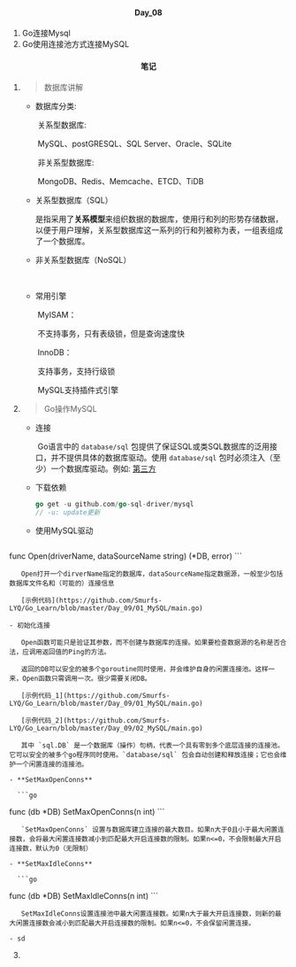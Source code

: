 #### <center>Day_08</center>

1. Go连接Mysql
2. Go使用连接池方式连接MySQL

#### <center>笔记</center>
1. > 数据库讲解
  
    - 数据库分类:
   
      ​	关系型数据库:
   
      ​		MySQL、postGRESQL、SQL Server、Oracle、SQLite
   
      ​	非关系型数据库:
   
      ​		MongoDB、Redis、Memcache、ETCD、TiDB
   
    - 关系型数据库（SQL）
   
      ​	是指采用了**关系模型**来组织数据的数据库，使用行和列的形势存储数据，以便于用户理解，关系型数据库这一系列的行和列被称为表，一组表组成了一个数据库。
   
    - 非关系型数据库（NoSQL）
   
      ​	
   
    - 常用引擎
   
      ​	MyISAM：
   
      ​		不支持事务，只有表级锁，但是查询速度快
   
      ​	InnoDB：
   
      ​		支持事务，支持行级锁
   
      ​	MySQL支持插件式引擎
   
 2. > Go操作MySQL

    - 连接

      ​	Go语言中的 `database/sql` 包提供了保证SQL或类SQL数据库的泛用接口，并不提供具体的数据库驱动。使用 `database/sql` 包时必须注入（至少）一个数据库驱动。例如: [第三方](https://github.com/go-sql-driver/mysql)

    - 下载依赖

      ```go
      go get -u github.com/go-sql-driver/mysql
      // -u: update更新
      ```
    - 使用MySQL驱动

      ```go
  func Open(driverName, dataSourceName string) (*DB, error)
      ```
    
       Open打开一个dirverName指定的数据库，dataSourceName指定数据源，一般至少包括数据库文件名和（可能的）连接信息

       [示例代码](https://github.com/Smurfs-LYQ/Go_Learn/blob/master/Day_09/01_MySQL/main.go)

    - 初始化连接

       Open函数可能只是验证其参数，而不创建与数据库的连接。如果要检查数据源的名称是否合法，应调用返回值的Ping的方法。

       返回的DB可以安全的被多个goroutine同时使用，并会维护自身的闲置连接池。这样一来，Open函数只需调用一次。很少需要关闭DB。

       [示例代码_1](https://github.com/Smurfs-LYQ/Go_Learn/blob/master/Day_09/01_MySQL/main.go)

       [示例代码_2](https://github.com/Smurfs-LYQ/Go_Learn/blob/master/Day_09/02_MySQL/main.go)

       其中 `sql.DB` 是一个数据库（操作）句柄，代表一个具有零到多个底层连接的连接池。它可以安全的被多个go程序同时使用。`database/sql` 包会自动创建和释放连接；它也会维护一个闲置连接的连接池。

    - **SetMaxOpenConns**

      ```go
  func (db *DB) SetMaxOpenConns(n int)
      ```
    
       `SetMaxOpenConns` 设置与数据库建立连接的最大数目。如果n大于0且小于最大闲置连接数，会将最大闲置连接数减小到匹配最大开启连接数的限制。如果n<=0，不会限制最大开启连接数，默认为0（无限制）

    - **SetMaxIdleConns**

      ```go
  func (db *DB) SetMaxIdleConns(n int)
      ```
    
       SetMaxIdleConns设置连接池中最大闲置连接数。如果n大于最大开启连接数，则新的最大闲置连接数会减小到匹配最大开启连接数的限制。如果n<=0，不会保留闲置连接。

    - sd

3. > 